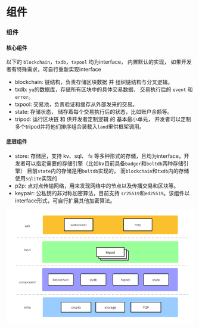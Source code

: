 # 组件


### 组件  
#### 核心组件
以下的 `blockchain`，`txdb`，`txpool` 均为interface， 内置默认的实现， 如果开发者有特殊需求，可自行重新实现interface
- blockchain: 链结构，负责存储区块数据 并 组织链结构与分叉逻辑。   
- txdb: `yu`的数据库，存储所有区块中的具体交易数据、 交易执行后的 `event` 和 `error`。   
- txpool: 交易池，负责验证和缓存从外部发来的交易。
- state: 存储状态， 储存着每个交易执行后的状态，比如账户余额等。    
- tripod: 运行区块链 和 供开发者定制逻辑 的 基本最小单元， 开发者可以定制多个tripod并将他们排序组合装载入`land`里供框架调用。  
#### 底层组件
- store: 存储层，支持 kv、sql、 fs 等多种形式的存储，且均为interface，开发者可以指定需要的存储引擎（比如kv目前具备`badger`和`boltdb`两种存储引擎）
目前`state`内的存储是用`boltdb`实现的， 而`blockchain`和`txdb`内的存储使用`sqlite`实现的
- p2p: 点对点传输网络，用来发现网络中的节点以及传播交易和区块等。 
- keypair: 公私钥的非对称加密算法，目前支持 `sr25519`和`ed25519`。该组件以interface形式，可自行扩展其他加密算法。  


![image](yu_arch.png)
